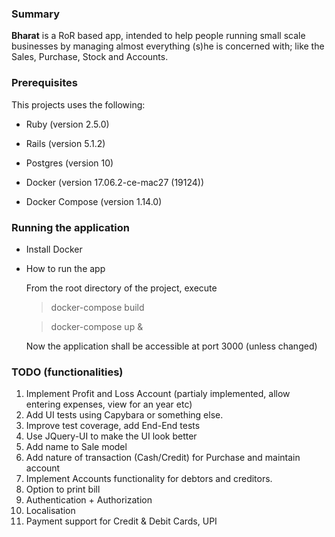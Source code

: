 ### Summary
<b>Bharat</b> is a RoR based app, intended to help people running small scale businesses by managing almost everything 
(s)he is concerned with; like the Sales, Purchase, Stock and Accounts. 

### Prerequisites
This projects uses the following:

* Ruby (version 2.5.0)

* Rails (version 5.1.2)

* Postgres (version 10)

* Docker (version 17.06.2-ce-mac27 (19124))

* Docker Compose (version 1.14.0)

### Running the application
* Install Docker

* How to run the app

    From the root directory of the project, execute
    > docker-compose build
    
    > docker-compose up &

    Now the application shall be accessible at port 3000 (unless changed) 


### TODO (functionalities)
1. Implement Profit and Loss Account (partialy implemented, allow entering expenses, view for an year etc)
2. Add UI tests using Capybara or something else.
3. Improve test coverage, add End-End tests
4. Use JQuery-UI to make the UI look better
5. Add name to Sale model
6. Add nature of transaction (Cash/Credit) for Purchase and maintain account
7. Implement Accounts functionality for debtors and creditors.
8. Option to print bill
9. Authentication + Authorization
10. Localisation
11. Payment support for Credit & Debit Cards, UPI
